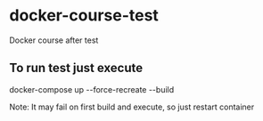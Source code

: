 # docker-course-test

Docker course after test

## To run test just execute

docker-compose up --force-recreate --build

Note: It may fail on first build and execute, so just restart container
